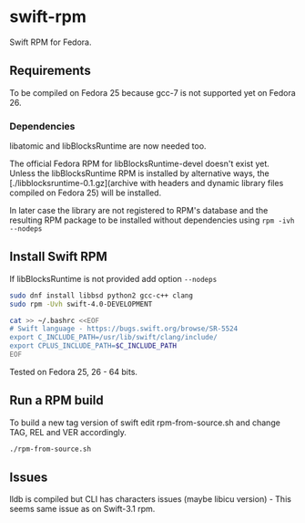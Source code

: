 # swift-rpm
Swift RPM for Fedora.

## Requirements
To be compiled on Fedora 25 because gcc-7 is not supported yet on Fedora 26.

### Dependencies
libatomic and libBlocksRuntime are now needed too.

The official Fedora RPM for libBlocksRuntime-devel doesn't exist yet.
Unless the libBlocksRuntime RPM is installed by alternative ways, the [./libblocksruntime-0.1.gz](archive with headers and dynamic library files compiled on Fedora 25)
will be installed.

In later case the library are not registered to RPM's database and the resulting RPM package to be installed without dependencies using
`rpm -ivh --nodeps`


## Install Swift RPM
If libBlocksRuntime is not provided add option ```--nodeps```

```bash
sudo dnf install libbsd python2 gcc-c++ clang
sudo rpm -Uvh swift-4.0-DEVELOPMENT

cat >> ~/.bashrc <<EOF
# Swift language - https://bugs.swift.org/browse/SR-5524
export C_INCLUDE_PATH=/usr/lib/swift/clang/include/
export CPLUS_INCLUDE_PATH=$C_INCLUDE_PATH
EOF
```

Tested on Fedora 25, 26 - 64 bits.

## Run a RPM build

To build a new tag version of swift edit rpm-from-source.sh and change TAG, REL and VER accordingly.
```bash
./rpm-from-source.sh
```
## Issues
lldb is compiled but CLI has characters issues (maybe libicu version) - This seems same issue as on Swift-3.1 rpm.
